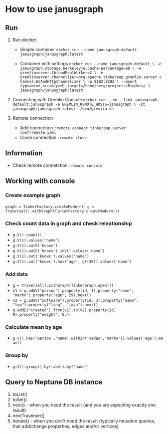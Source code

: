 # How to use janusgraph

## Run

1. Run docker

    * Simple container
    `docker run --name janusgraph-default janusgraph/janusgraph:latest`

    * Container with settings
    `docker run --name janusgraph-default \
        -e janusgraph.storage.berkeleyje.cache-percentage=80 \
        -e gremlinserver.threadPoolWorker=2 \
        -e gremlinserver.channelizer=org.apache.tinkerpop.gremlin.server.channel.WsAndHttpChannelizer \
        -p 8182:8182 \
        --mount type=bind,src=$(pwd),target=/home/serg/projects/Bigdata/ \
        janusgraph/janusgraph:latest`

2. Connecting with Gremlin Console
`docker run --rm --link janusgraph-default:janusgraph -e GREMLIN_REMOTE_HOSTS=janusgraph \
    -it janusgraph/janusgraph:latest ./bin/gremlin.sh`

3. Remote connection

    * Add connection
    `:remote connect tinkerpop.server conf/remote.yaml`
    * Close connection
    `:remote close`

## Information

* Check remote connetction
`:remote console`

## Working with console

### Create example graph

`graph = TinkerFactory.createModern()`
`g = traversal().withGraph(TinkerFactory.createModern())`

### Check count data in graph and check releationship

* `g.V().count()`
* `g.V(1).values('name')`
* `g.V(1).outE('knows')`
* `g.V(1).outE('knows').inV().values('name')`
* `g.V(1).out('knows').values('name')`
* `g.V(1).out('knows').has('age', gt(30)).values('name')`

### Add data

* `g = traversal().withGraph(TinkerGraph.open())`
* `v1 = g.addV("person").property(id, 1).property("name", "marko").property("age", 29).next()`
* `v2 = g.addV("software").property(id, 3).property("name", "lop").property("lang", "java").next()`
* `g.addE("created").from(v1).to(v2).property(id, 9).property("weight", 0.4)`

### Calculate mean by age

* `g.V().has('person','name',within('vadas','marko')).values('age').mean()`

### Group by

* `g.V().group().by(label).by('name')`

## Query to Neptune DB instance

1. toList()
2. toSet()
3. next() -  when you need the result (and you are expecting exactly one result)
4. nextTraverser()
5. iterate() -  when you don't need the result (typically mutation queries, that add/change properties, edges and/or vertices)
